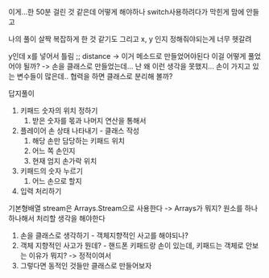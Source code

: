이게...한 50분 걸린 것 같은데 
어떻게 해야하나
switch사용하려다가 막힌게 맘에 안들고 

나의 풀이
살짝 복잡하게 한 것 같기도
그리고 x, y 인지 정해줘야되는게 너무 헷갈려 

y인데 x를 넣어서 틀림 ;;
distance -> 이거 메소드로 만들었어야된다 
이걸 어떻게 풀었어야 될까? -> 손을 클래스로 만들었는데... 난 왜 이런 생각을 못했지...
손이 가지고 있는 변수들이 많은데.. 
협력을 하면 클래스로 분리해 볼까? 





답지풀이
1. 키패드 숫자의 위치 정하기
   1. 받은 숫자를 몫과 나머지 연산을 통해서 
2. 플레이어 손 상태 나타내기 - 클래스 작성 
   1. 해당 손만 담당하는 키패드 위치
   2. 어느 쪽 손인지
   3. 현재 엄지 손가락 위치 
3. 키패드의 숫자 누르기
   1. 어느 손으로 할지
4. 입력 처리하기



기본형배열 stream은 Arrays.Stream으로 사용한다 -> Arrays가 뭐지? 
원소를 하나하나해서 처리할 생각을 해야한다 
1. 손을 클래스로 생각하기 - 객체지향적인 사고를 해야되나?
2. 객체 지향적인 사고가 뭔데? - 핸드폰 키패드랑 손이 있는데, 키패드는 객체로 안보는 이유가 뭐지? -> 정적이여서
3. 그렇다면 동적인 것들만 클래스로 만들어보자 
